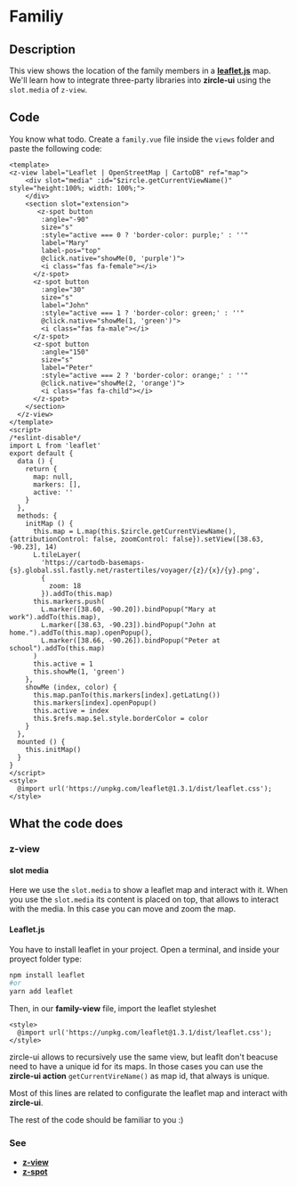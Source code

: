 # Familiy

## Description
This view shows the location of the family members in a [**leaflet.js**](#) map. We'll learn how to integrate three-party libraries into **zircle-ui** using the `slot.media` of `z-view`.

## Code
You know what todo. Create a `family.vue` file inside the `views` folder and paste the following code:

```vue
<template>
<z-view label="Leaflet | OpenStreetMap | CartoDB" ref="map">
    <div slot="media" :id="$zircle.getCurrentViewName()" style="height:100%; width: 100%;">
    </div>
    <section slot="extension">
       <z-spot button
        :angle="-90"
        size="s"
        :style="active === 0 ? 'border-color: purple;' : ''"
        label="Mary"
        label-pos="top"
        @click.native="showMe(0, 'purple')">
        <i class="fas fa-female"></i>
      </z-spot>
      <z-spot button
        :angle="30"
        size="s"
        label="John"
        :style="active === 1 ? 'border-color: green;' : ''"
        @click.native="showMe(1, 'green')">
        <i class="fas fa-male"></i>
      </z-spot>
      <z-spot button
        :angle="150"
        size="s"
        label="Peter"
        :style="active === 2 ? 'border-color: orange;' : ''"
        @click.native="showMe(2, 'orange')">
        <i class="fas fa-child"></i>
      </z-spot>
    </section>
  </z-view>
</template>
<script>
/*eslint-disable*/
import L from 'leaflet'
export default {
  data () {
    return {
      map: null,
      markers: [],
      active: ''
    }
  },
  methods: {
    initMap () {
      this.map = L.map(this.$zircle.getCurrentViewName(), {attributionControl: false, zoomControl: false}).setView([38.63, -90.23], 14)
      L.tileLayer(
        'https://cartodb-basemaps-{s}.global.ssl.fastly.net/rastertiles/voyager/{z}/{x}/{y}.png',
        { 
          zoom: 18
        }).addTo(this.map)
      this.markers.push(
        L.marker([38.60, -90.20]).bindPopup("Mary at work").addTo(this.map),
        L.marker([38.63, -90.23]).bindPopup("John at home.").addTo(this.map).openPopup(),
        L.marker([38.66, -90.26]).bindPopup("Peter at school").addTo(this.map)
      )
      this.active = 1
      this.showMe(1, 'green')
    },
    showMe (index, color) {
      this.map.panTo(this.markers[index].getLatLng())
      this.markers[index].openPopup()
      this.active = index
      this.$refs.map.$el.style.borderColor = color
    }
  },
  mounted () {
    this.initMap()
  }
}
</script>
<style>
  @import url('https://unpkg.com/leaflet@1.3.1/dist/leaflet.css');
</style>
```
## What the code does

### z-view

#### slot media
Here we use the `slot.media` to show a leaflet map and interact with it. When you use the `slot.media` its content is placed on top, that allows to interact with the media. In this case you can move and zoom the map.

#### Leaflet.js
You have to install leaflet in your project. Open a terminal, and inside your proyect folder type:
```sh
npm install leaflet
#or
yarn add leaflet
```

Then, in our **family-view** file, import the leaflet styleshet
```vue
<style>
  @import url('https://unpkg.com/leaflet@1.3.1/dist/leaflet.css');
</style>
```

zircle-ui allows to recursively use the same view, but leaflt don't beacuse need to have a unique id for its maps. In those cases you can use the **zircle-ui action** `getCurrentVireName()` as map id, that always is unique.

Most of this lines are related to configurate the leaflet map and interact with **zircle-ui**.

The rest of the code should be familiar to you :)


### See
- [**z-view**](/api/z-view.html)
- [**z-spot**](/api/z-spot.html)


